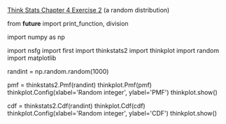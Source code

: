 [Think Stats Chapter 4 Exercise 2](http://greenteapress.com/thinkstats2/html/thinkstats2005.html#toc41) (a random distribution)

from __future__ import print_function, division



import numpy as np

import nsfg
import first
import thinkstats2
import thinkplot
import random
import matplotlib

randint = np.random.random(1000)


pmf = thinkstats2.Pmf(randint)
thinkplot.Pmf(pmf)
thinkplot.Config(xlabel='Random integer', ylabel='PMF')
thinkplot.show()

cdf = thinkstats2.Cdf(randint)
thinkplot.Cdf(cdf)
thinkplot.Config(xlabel='Random integer', ylabel='CDF')
thinkplot.show()